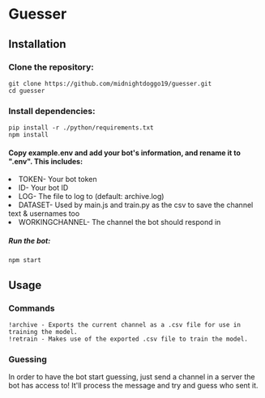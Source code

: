 # Guesser
## Installation

### Clone the repository:

    git clone https://github.com/midnightdoggo19/guesser.git
    cd guesser

### Install dependencies:

    pip install -r ./python/requirements.txt
    npm install

#### Copy example.env and add your bot's information, and rename it to ".env". This includes:
<li>TOKEN- Your bot token</li>
<li>ID- Your bot ID</li>
<li>LOG- The file to log to (default: archive.log)</li>
<li>DATASET- Used by main.js and train.py as the csv to save the channel text & usernames too</li>
<li>WORKINGCHANNEL- The channel the bot should respond in</li>

##### Run the bot:

    npm start

## Usage
### Commands
    !archive - Exports the current channel as a .csv file for use in training the model.
    !retrain - Makes use of the exported .csv file to train the model.

### Guessing
In order to have the bot start guessing, just send a channel in a server the bot has access to! It'll process the message and try and guess who sent it.
